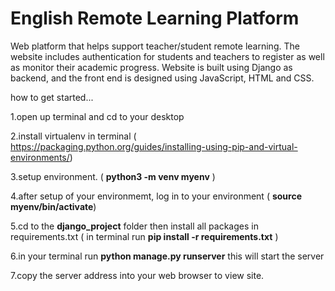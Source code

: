 # English Remote Learning Platform

Web platform that helps support teacher/student remote learning. The website includes authentication for students and teachers to register as well as monitor their academic progress. Website is built using Django as backend, and the front end is designed using JavaScript, HTML and CSS.






how to get started...

1.open up terminal and cd to your desktop

2.install virtualenv in terminal ( https://packaging.python.org/guides/installing-using-pip-and-virtual-environments/)

3.setup environment.  ( **python3 -m venv myenv** ) 

4.after setup of your environmemt, log in to your environment ( **source myenv/bin/activate**)

5.cd to the **django_project** folder then install all packages in requirements.txt (  in terminal run **pip install -r requirements.txt** ) 

6.in your terminal run **python manage.py runserver** this will start the server 

7.copy the server address into your web browser to view site.

